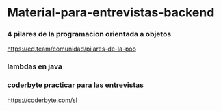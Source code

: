 # Material-para-entrevistas-backend

### 4 pilares de la programacion orientada a objetos
https://ed.team/comunidad/pilares-de-la-poo

### lambdas en java

### coderbyte practicar para las entrevistas
https://coderbyte.com/sl
